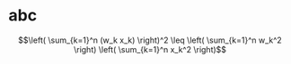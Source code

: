 
# abc


```math
\left( \sum_{k=1}^n (w_k x_k) \right)^2 \leq \left( \sum_{k=1}^n w_k^2 \right) \left( \sum_{k=1}^n x_k^2 \right)
```
